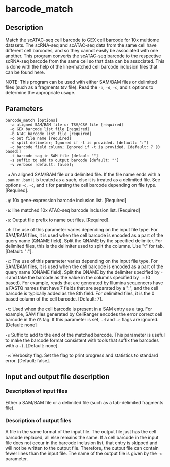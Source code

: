 # barcode_match

## Description
Match the scATAC-seq cell barcode to GEX cell barcode for 10x multiome
datasets. The scRNA-seq and scATAC-seq data from the same cell have
different cell barcodes, and so they cannot easily be associated with
one another. This program converts the scATAC-seq barcode to the
respective scRNA-seq barcode from the same cell so that data can be
associated. This is done with the help of the line-matched cell barcode
inclusion files that can be found here. 

NOTE: This program can be used with either SAM/BAM files or delimited
files (such as a fragments.tsv file). Read the `-a`, `-d`, `-c`, and `t`
options to determine the appropriate usage.

## Parameters
```
barcode_match [options]
  -a aligned SAM/BAM file or TSV/CSV file [required]
  -g GEX barcode list file [required]
  -b ATAC barcode list file [required]
  -o out file name [required]
  -d split delimeter; Ignored if -t is provided. [default: ":"]
  -c barcode field column; Ignored if -t is provided. [default: 7 (0 based)]
  -t barcode tag in SAM file [default ""]
  -s suffix to add to output barcode [default: ""]
  -v verbose [default: false];
```

`-a` An aligned SAM/BAM file or a delimited file. If the file name ends
with a `.sam` or `.bam` it is treated as a such, else it is treated as
a delimited file. See options `-d`, `-c`, and `t` for parsing the cell
barcode depending on file type. [Required].  

`-g`: 10x gene-expression barcode inclusion list. [Required]

`-b`: line matched 10x ATAC-seq barcode inclusion list. [Required] 

`-o`: Output file prefix to name out files. [Required].

 `-d`: The use of this parameter varies depending on the input file
type. For SAM/BAM files, it is used when the cell barcode is encoded 
as a part of the query name (QNAME field). Split the QNAME by the 
specified delimiter. For delimited files, this is the delimiter used
to split the columns. Use "t" for tab. [Default: ":"]. 

`-c`: The use of this parameter varies depending on the input file type.
For SAM/BAM files, it is used when the cell barcode is encoded as a part
of the query name (QNAME field). Split the QNAME by the delimiter
specified by `-d` and take the barcode as the value in the columns
specified by `-c` (0 based). For example, reads that are generated by
Illumina sequencers have a FASTQ names that have 7 fields that are
separated by a ":", and the cell barcode is typically added as the 8th
field. For delimited files, it is the 0 based column of the cell
barcode. [Default: 7].   

`-t`: Used when the cell barcode is present in a SAM entry as a tag. For
example, SAM files generated by CellRanger encodes the error correct
cell barcode in the `CB` tag. If this parameter is set, `-d` and `-c`
flags are ignored. [Default: none]

`-s` Suffix to add to the end of the matched barcode. This parameter is
useful to make the barcode format consistent with tools that suffix the
barcodes with a `-1`. [Default: none].

`-v`: Verbosity flag. Set the flag to print progress and statistics to
standard error. [Default: false].

## Input and output file description
### Description of input files
Either a SAM/BAM file or a delimited file (such as a tab-delimited
fragments file).

### Description of output files
A file in the same format of the input file. The output file just has
the cell barcode replaced, all else remains the same. If a cell barcode
in the input file does not occur in the barcode inclusion list, that
entry is skipped and will not be written to the output file. Therefore,
the output file can contain fewer lines than the input file.  The name
of the output file is given by the `-o` parameter. 
